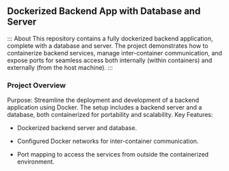 ## Dockerized Backend App with Database and Server
::: About
This repository contains a fully dockerized backend application, complete with a database and server. The project demonstrates how to containerize backend services, manage inter-container communication, and expose ports for seamless access both internally (within containers) and externally (from the host machine).
:::

### Project Overview
Purpose: Streamline the deployment and development of a backend application using Docker. The setup includes a backend server and a database, both containerized for portability and scalability.
Key Features:
- Dockerized backend server and database.

- Configured Docker networks for inter-container communication.

- Port mapping to access the services from outside the containerized environment.
